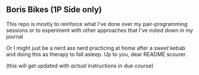 ## Boris Bikes (1P Side only)
This repo is mostly to reinforce what I've done over my pair-programming sessions or to experiment with other approaches that I've noted down in my journal

Or I might just be a nerd ass nerd practicing at home after a *sweet* kebab and doing this as therapy to fall asleep. Up to you, dear README scourer.

(this will get updated with *actual* instructions in due course)

